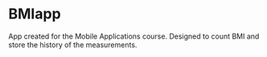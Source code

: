 # BMIapp
App created for the Mobile Applications course. Designed to count BMI and store the history of the measurements.
